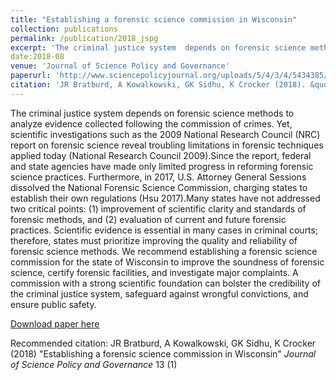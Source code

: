 ```yaml
---
title: "Establishing a forensic science commission in Wisconsin"
collection: publications
permalink: /publication/2018_jspg
excerpt: 'The criminal justice system  depends on forensic science methods to analyze evidence collected following  the  commission of crimes. Yet, scientific  investigations such as the 2009 National Research Council (NRC) report on forensic science reveal troubling limitations in forensic techniques applied today (National Research Council 2009). Since the report, federal and state agencies have made only limited progress  in  reforming  forensic science practices. Furthermore, in 2017, U.S. Attorney General Sessions dissolved the National  Forensic Science Commission, charging states to establish their own regulations (Hsu 2017).Many states have not addressed two critical points: (1) improvement of scientific clarity and standards of forensic methods, and (2) evaluation of current  and  future  forensic practices. Scientific evidence is essential in  many  cases  in  criminal courts; therefore, states must prioritize improving the quality and reliability of forensic science methods. We recommend establishing a forensic science commission for the state of Wisconsin to improve the soundness of forensic science, certify forensic facilities, and investigate major complaints. A commission with a strong scientific foundation can bolster the credibility of the criminal justice system, safeguard against wrongful convictions, and ensure public safety.'
date:2018-08
venue: 'Journal of Science Policy and Governance'
paperurl: 'http://www.sciencepolicyjournal.org/uploads/5/4/3/4/5434385/bratburd.pdf'
citation: 'JR Bratburd, A Kowalkowski, GK Sidhu, K Crocker (2018). &quot;Paper Title Number 2.&quot; <i>Journal of Science Policy and Governance</i>. 13(1).'
---
```

The  criminal  justice  system  depends  on  forensic  science  methods  to analyze  evidence  collected  following  the  commission  of  crimes.  Yet,  scientific  investigations such as the 2009 National Research Council (NRC) report on forensic science reveal troubling limitations in forensic techniques applied today (National Research Council 2009).Since the report,  federal  and  state  agencies  have  made  only  limited  progress  in  reforming  forensic science   practices.   Furthermore,   in   2017,   U.S.   Attorney   General   Sessions   dissolved   the National  Forensic  Science  Commission,  charging  states  to  establish  their  own  regulations (Hsu 2017).Many states have not addressed two critical points: (1) improvement of scientific clarity  and  standards  of  forensic  methods,  and  (2)  evaluation  of  current  and  future  forensic practices.  Scientific  evidence  is  essential  in  many  cases  in  criminal  courts;  therefore,  states must   prioritize   improving   the   quality   and   reliability   of   forensic   science   methods.   We recommend establishing a forensic science commission for the state of Wisconsin to improve the soundness of forensic science, certify forensic facilities, and investigate major complaints. A  commission  with  a  strong  scientific  foundation  can  bolster  the  credibility  of  the  criminal justice system, safeguard against wrongful convictions, and ensure public safety.

[Download paper here](http://www.sciencepolicyjournal.org/uploads/5/4/3/4/5434385/bratburd.pdf)

Recommended citation: JR Bratburd, A Kowalkowski, GK Sidhu, K Crocker (2018) "Establishing a forensic science commission in Wisconsin" <i>Journal of Science Policy and Governance</i> 13 (1)
